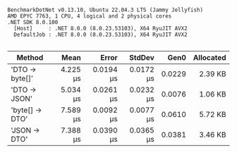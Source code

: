 ```

BenchmarkDotNet v0.13.10, Ubuntu 22.04.3 LTS (Jammy Jellyfish)
AMD EPYC 7763, 1 CPU, 4 logical and 2 physical cores
.NET SDK 8.0.100
  [Host]     : .NET 8.0.0 (8.0.23.53103), X64 RyuJIT AVX2
  DefaultJob : .NET 8.0.0 (8.0.23.53103), X64 RyuJIT AVX2


```
| Method         | Mean     | Error     | StdDev    | Gen0   | Allocated |
|--------------- |---------:|----------:|----------:|-------:|----------:|
| &#39;DTO → byte[]&#39; | 4.225 μs | 0.0194 μs | 0.0172 μs | 0.0229 |   2.39 KB |
| &#39;DTO → JSON&#39;   | 5.034 μs | 0.0261 μs | 0.0232 μs | 0.0076 |   1.06 KB |
| &#39;byte[] → DTO&#39; | 7.589 μs | 0.0092 μs | 0.0077 μs | 0.0610 |   5.72 KB |
| &#39;JSON → DTO&#39;   | 7.388 μs | 0.0390 μs | 0.0365 μs | 0.0381 |   3.46 KB |
